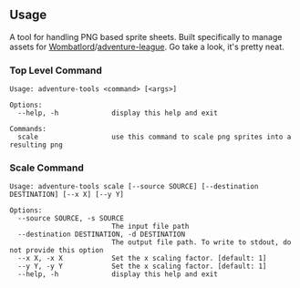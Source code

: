 ## Usage

A tool for handling PNG based sprite sheets.
Built specifically to manage assets for [Wombatlord](https://github.com/Wombatlord)/[adventure-league](https://github.com/adventure-league). 
Go take a look, it's pretty neat.

### Top Level Command

```
Usage: adventure-tools <command> [<args>]

Options:
  --help, -h             display this help and exit

Commands:
  scale                  use this command to scale png sprites into a resulting png
```

### Scale Command

```
Usage: adventure-tools scale [--source SOURCE] [--destination DESTINATION] [--x X] [--y Y]

Options:
  --source SOURCE, -s SOURCE
                         The input file path
  --destination DESTINATION, -d DESTINATION
                         The output file path. To write to stdout, do not provide this option
  --x X, -x X            Set the x scaling factor. [default: 1]
  --y Y, -y Y            Set the x scaling factor. [default: 1]
  --help, -h             display this help and exit
```
